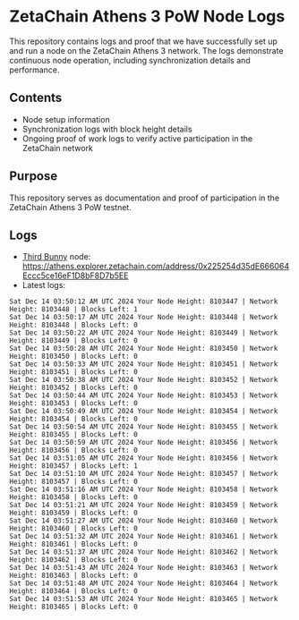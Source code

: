 # ZetaChain Athens 3 PoW Node Logs
This repository contains logs and proof that we have successfully set up and run a node on the ZetaChain Athens 3 network. The logs demonstrate continuous node operation, including synchronization details and performance.

## Contents
- Node setup information
- Synchronization logs with block height details
- Ongoing proof of work logs to verify active participation in the ZetaChain network

## Purpose
This repository serves as documentation and proof of participation in the ZetaChain Athens 3 PoW testnet.

## Logs

- [Third Bunny](https://thirdbunny.xyz/) node: https://athens.explorer.zetachain.com/address/0x225254d35dE666064Eccc5ce16eF1D8bF8D7b5EE
- Latest logs:
```
Sat Dec 14 03:50:12 AM UTC 2024 Your Node Height: 8103447 | Network Height: 8103448 | Blocks Left: 1
Sat Dec 14 03:50:17 AM UTC 2024 Your Node Height: 8103448 | Network Height: 8103448 | Blocks Left: 0
Sat Dec 14 03:50:22 AM UTC 2024 Your Node Height: 8103449 | Network Height: 8103449 | Blocks Left: 0
Sat Dec 14 03:50:28 AM UTC 2024 Your Node Height: 8103450 | Network Height: 8103450 | Blocks Left: 0
Sat Dec 14 03:50:33 AM UTC 2024 Your Node Height: 8103451 | Network Height: 8103451 | Blocks Left: 0
Sat Dec 14 03:50:38 AM UTC 2024 Your Node Height: 8103452 | Network Height: 8103452 | Blocks Left: 0
Sat Dec 14 03:50:44 AM UTC 2024 Your Node Height: 8103453 | Network Height: 8103453 | Blocks Left: 0
Sat Dec 14 03:50:49 AM UTC 2024 Your Node Height: 8103454 | Network Height: 8103454 | Blocks Left: 0
Sat Dec 14 03:50:54 AM UTC 2024 Your Node Height: 8103455 | Network Height: 8103455 | Blocks Left: 0
Sat Dec 14 03:50:59 AM UTC 2024 Your Node Height: 8103456 | Network Height: 8103456 | Blocks Left: 0
Sat Dec 14 03:51:05 AM UTC 2024 Your Node Height: 8103456 | Network Height: 8103457 | Blocks Left: 1
Sat Dec 14 03:51:10 AM UTC 2024 Your Node Height: 8103457 | Network Height: 8103457 | Blocks Left: 0
Sat Dec 14 03:51:16 AM UTC 2024 Your Node Height: 8103458 | Network Height: 8103458 | Blocks Left: 0
Sat Dec 14 03:51:21 AM UTC 2024 Your Node Height: 8103459 | Network Height: 8103459 | Blocks Left: 0
Sat Dec 14 03:51:27 AM UTC 2024 Your Node Height: 8103460 | Network Height: 8103460 | Blocks Left: 0
Sat Dec 14 03:51:32 AM UTC 2024 Your Node Height: 8103461 | Network Height: 8103461 | Blocks Left: 0
Sat Dec 14 03:51:37 AM UTC 2024 Your Node Height: 8103462 | Network Height: 8103462 | Blocks Left: 0
Sat Dec 14 03:51:43 AM UTC 2024 Your Node Height: 8103463 | Network Height: 8103463 | Blocks Left: 0
Sat Dec 14 03:51:48 AM UTC 2024 Your Node Height: 8103464 | Network Height: 8103464 | Blocks Left: 0
Sat Dec 14 03:51:53 AM UTC 2024 Your Node Height: 8103465 | Network Height: 8103465 | Blocks Left: 0
```
